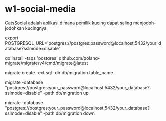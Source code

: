 # w1-social-media
CatsSocial adalah aplikasi dimana pemilik kucing dapat saling menjodoh-jodohkan kucingnya

export POSTGRESQL_URL='postgres://postgres:password@localhost:5432/your_database?sslmode=disable'

go install -tags 'postgres' github.com/golang-migrate/migrate/v4/cmd/migrate@latest

migrate create -ext sql -dir db/migration table_name

migrate -database "postgres://postgres:your_password@localhost:5432/your_database?sslmode=disable" -path db/migration up

migrate -database "postgres://postgres:your_password@localhost:5432/your_database?sslmode=disable" -path db/migration down
